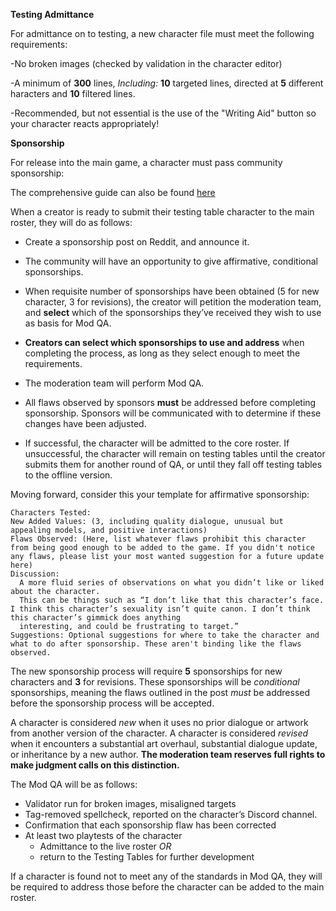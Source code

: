 **Testing Admittance**

For admittance on to testing, a new character file must meet the following requirements:

-No broken images (checked by validation in the character editor)

-A minimum of **300** lines, *Including:* **10** targeted lines, directed at **5** different haracters and **10** filtered lines.

-Recommended, but not essential is the use of the "Writing Aid" button so your character reacts appropriately!

**Sponsorship**

For release into the main game, a character must pass community sponsorship:

The comprehensive guide can also be found [here](https://www.reddit.com/r/spnati/comments/ar4d98/revised_sponsorship_process_effective_215/)

When a creator is ready to submit their testing table character to the main roster, they will do as follows:

 - Create a sponsorship post on Reddit, and announce it. 
 - The community will have an opportunity to give affirmative, conditional sponsorships.
 - When requisite number of sponsorships have been obtained (5 for new character, 3 for revisions), the creator will petition the moderation team, and **select** which of the sponsorships they’ve received they wish to use as basis for Mod QA. 

 - **Creators can select which sponsorships to use and address** when completing the process, as long as they select enough to meet the requirements.
 - The moderation team will perform Mod QA.
 - All flaws observed by sponsors **must** be addressed before completing sponsorship. Sponsors will be communicated with to determine if these changes have been adjusted. 
 - If successful, the character will be admitted to the core roster. If unsuccessful, the character will remain on testing tables until the creator submits them for another round of QA, or until they fall off testing tables to the offline version. 

Moving forward, consider this your template for affirmative sponsorship:


    Characters Tested: 
    New Added Values: (3, including quality dialogue, unusual but appealing models, and positive interactions)
    Flaws Observed: (Here, list whatever flaws prohibit this character from being good enough to be added to the game. If you didn't notice any flaws, please list your most wanted suggestion for a future update here)
    Discussion:
      A more fluid series of observations on what you didn’t like or liked about the character.
      This can be things such as “I don’t like that this character’s face. I think this character’s sexuality isn’t quite canon. I don’t think this character’s gimmick does anything 
      interesting, and could be frustrating to target.” 
    Suggestions: Optional suggestions for where to take the character and what to do after sponsorship. These aren't binding like the flaws observed.


The new sponsorship process will require **5** sponsorships for new characters and **3** for revisions.
These sponsorships will be _conditional_ sponsorships, meaning the flaws outlined in the post _must_ be addressed before the sponsorship process will be accepted.


A character is considered _new_ when it uses no prior dialogue or artwork from another version of the character.
A character is considered _revised_ when it encounters a substantial art overhaul, substantial dialogue update, or inheritance by a new author.
**The moderation team reserves full rights to make judgment calls on this distinction.**


The Mod QA will be as follows:

 - Validator run for broken images, misaligned targets
 - Tag-removed spellcheck, reported on the character’s Discord channel.
 - Confirmation that each sponsorship flaw has been corrected
 - At least two playtests of the character
   - Admittance to the live roster *OR*
   - return to the Testing Tables for further development

If a character is found not to meet any of the standards in Mod QA, they will be required to address those before the character can be added to the main roster.
